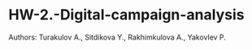 # HW-2.-Digital-campaign-analysis
Authors: Turakulov A., Sitdikova Y., Rakhimkulova A., Yakovlev P.
